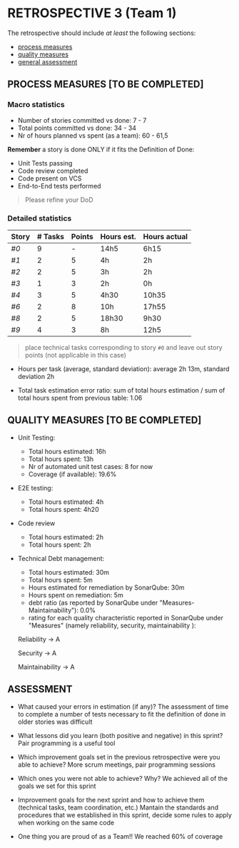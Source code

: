 RETROSPECTIVE 3 (Team 1)
=====================================

The retrospective should include _at least_ the following
sections:

- [process measures](#process-measures)
- [quality measures](#quality-measures)
- [general assessment](#assessment)

## PROCESS MEASURES [TO BE COMPLETED]

### Macro statistics

- Number of stories committed vs done: 7 - 7 
- Total points committed vs done: 34 - 34
- Nr of hours planned vs spent (as a team): 60 - 61,5

**Remember**  a story is done ONLY if it fits the Definition of Done:
 
- Unit Tests passing
- Code review completed
- Code present on VCS
- End-to-End tests performed

> Please refine your DoD 

### Detailed statistics

| Story  | # Tasks | Points | Hours est. | Hours actual |
|--------|---------|--------|------------|--------------|
| _#0_   |    9    |   -    |   14h5     |   6h15       |
| _#1_   |    2    |   5    |   4h       |   2h         |
| _#2_   |    2    |   5    |   3h       |   2h         |
| _#3_   |    1    |   3    |   2h       |   0h         |
| _#4_   |    3    |   5    |   4h30     |   10h35      |
| _#6_   |    2    |   8    |   10h      |   17h55      |
| _#8_   |    2    |   5    |   18h30    |   9h30       |
| _#9_   |    4    |   3    |   8h       |   12h5       |   

> place technical tasks corresponding to story `#0` and leave out story points (not applicable in this case)

- Hours per task (average, standard deviation): average 2h 13m, standard deviation 2h

- Total task estimation error ratio: sum of total hours estimation / sum of total hours spent from previous table: 1.06
  
## QUALITY MEASURES [TO BE COMPLETED]

- Unit Testing:
  - Total hours estimated:  16h
  - Total hours spent: 13h
  - Nr of automated unit test cases:  8 for now
  - Coverage (if available): 19.6% 
- E2E testing:
  - Total hours estimated: 4h 
  - Total hours spent: 4h20
- Code review 
  - Total hours estimated: 2h
  - Total hours spent: 2h
- Technical Debt management:
  - Total hours estimated: 30m 
  - Total hours spent: 5m
  - Hours estimated for remediation by SonarQube: 30m
  - Hours spent on remediation: 5m 
  - debt ratio (as reported by SonarQube under "Measures-Maintainability"): 0.0%
  - rating for each quality characteristic reported in SonarQube under "Measures" (namely reliability, security, maintainability ):

  Reliability -> A
  
  Security -> A
  
  Maintainability -> A

## ASSESSMENT 

- What caused your errors in estimation (if any)?
The assessment of time to complete a number of tests necessary to fit the definition of done in older stories was difficult 
 
- What lessons did you learn (both positive and negative) in this sprint?
Pair programming is a useful tool

- Which improvement goals set in the previous retrospective were you able to achieve? 
More scrum meetings, pair programming sessions
  
- Which ones you were not able to achieve? Why?
We achieved all of the goals we set for this sprint

- Improvement goals for the next sprint and how to achieve them (technical tasks, team coordination, etc.)
Mantain the standards and procedures that we established in this sprint, decide some rules to apply when working on the same code

- One thing you are proud of as a Team!!
We reached 60% of coverage 


 
